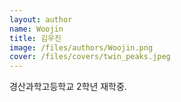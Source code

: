 ```yaml
---
layout: author
name: Woojin
title: 김우진
image: /files/authors/Woojin.png
cover: /files/covers/twin_peaks.jpeg
---
```


경산과학고등학교 2학년 재학중.